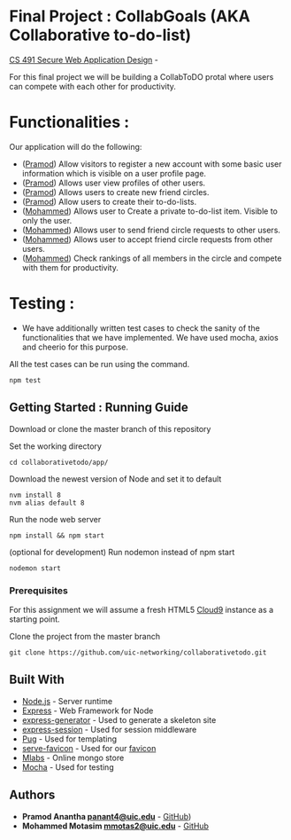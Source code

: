 # Final Project : CollabGoals (AKA Collaborative to-do-list)

[CS 491 Secure Web Application Design](https://www.cs.uic.edu/~ckanich/swad/f17/) - 

For this final project we will be building a CollabToDO protal where users can compete with each other for productivity.  

# Functionalities :
Our application will do the following:

* ([Pramod](#Pramod)) Allow visitors to register a new account with some basic user information which is visible on a user profile page.
* ([Pramod](#Pramod)) Allows user view profiles of other users.
* ([Pramod](#Pramod)) Allows users to create new friend circles.
* ([Pramod](#Pramod)) Allow users to create their to-do-lists. 
* ([Mohammed](#Mohammed)) Allows user to Create a private to-do-list item. Visible to only the user.
* ([Mohammed](#Mohammed)) Allows user to send friend circle requests to other users.
* ([Mohammed](#Mohammed)) Allows user to accept friend circle requests from other users.
* ([Mohammed](#Mohammed)) Check rankings of all members in the circle and compete with them for productivity.

# Testing :

* We have additionally written test cases to check the sanity of the functionalities that we have implemented. We have used mocha, axios and cheerio for this purpose.

All the test cases can be run using the command.

```
npm test

```


## Getting Started : Running Guide

Download or clone the master branch of this repository

Set the working directory
```
cd collaborativetodo/app/
```
Download the newest version of Node and set it to default
```
nvm install 8
nvm alias default 8
```

Run the node web server
```
npm install && npm start
```

(optional for development)
Run nodemon instead of npm start
```
nodemon start
```

### Prerequisites

For this assignment we will assume a fresh HTML5 [Cloud9](https://c9.io) instance as a starting point.

Clone the project from the master branch

```
git clone https://github.com/uic-networking/collaborativetodo.git
```

## Built With
* [Node.js](https://nodejs.org) - Server runtime
* [Express](https://expressjs.com/) - Web Framework for Node
* [express-generator](https://www.npmjs.com/package/express-generator) - Used to generate a skeleton site
* [express-session](https://github.com/expressjs/session) - Used for session middleware
* [Pug](https://github.com/pugjs/pug) - Used for templating
* [serve-favicon](https://www.npmjs.com/package/serve-favicon) - Used for our [favicon](https://en.wikipedia.org/wiki/Favicon)
* [Mlabs](ttps://mlab.com/) - Online mongo store
* [Mocha](https://mochajs.org/) - Used for testing



## Authors
* **<a id="Pramod"></a>Pramod Anantha <panant4@uic.edu>** - [GitHub](https://github.com/Panant4))
* **<a id="Mohammed"></a>Mohammed Motasim <mmotas2@uic.edu>** - [GitHub](https://github.com/mmotas)
